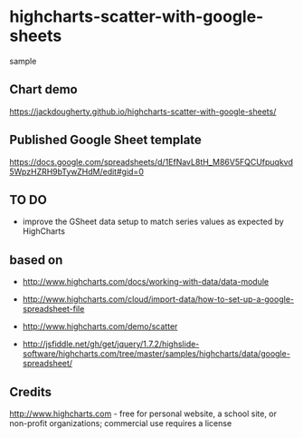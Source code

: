 # highcharts-scatter-with-google-sheets
sample

## Chart demo
https://jackdougherty.github.io/highcharts-scatter-with-google-sheets/

## Published Google Sheet template
https://docs.google.com/spreadsheets/d/1EfNavL8tH_M86V5FQCUfpuqkvd5WpzHZRH9bTywZHdM/edit#gid=0

## TO DO
- improve the GSheet data setup to match series values as expected by HighCharts

## based on
- http://www.highcharts.com/docs/working-with-data/data-module
- http://www.highcharts.com/cloud/import-data/how-to-set-up-a-google-spreadsheet-file

- http://www.highcharts.com/demo/scatter
- http://jsfiddle.net/gh/get/jquery/1.7.2/highslide-software/highcharts.com/tree/master/samples/highcharts/data/google-spreadsheet/

## Credits
http://www.highcharts.com - free for personal website, a school site, or non-profit organizations; commercial use requires a license
